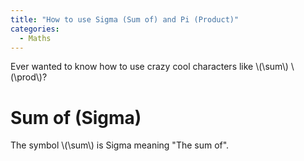 ```yaml
---
title: "How to use Sigma (Sum of) and Pi (Product)"
categories:
  - Maths
---
```


Ever wanted to know how to use crazy cool characters like \\(\sum\\) \\(\prod\\)?

# Sum of (Sigma)
The symbol \\(\sum\\) is Sigma meaning "The sum of". 